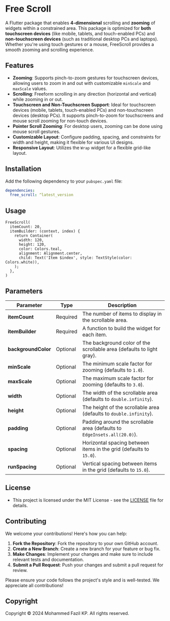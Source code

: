 # Free Scroll

A Flutter package that enables **4-dimensional** scrolling and **zooming** of widgets within a constrained area. This package is optimized for **both touchscreen devices** (like mobile, tablets, and touch-enabled PCs) and **non-touchscreen devices** (such as traditional desktop PCs and laptops). Whether you're using touch gestures or a mouse, FreeScroll provides a smooth zooming and scrolling experience.

## Features

- **Zooming**: Supports pinch-to-zoom gestures for touchscreen devices, allowing users to zoom in and out with customizable `minScale` and `maxScale` values.
- **Scrolling**: Freeform scrolling in any direction (horizontal and vertical) while zooming in or out.
- **Touchscreen and Non-Touchscreen Support**: Ideal for touchscreen devices (mobile, tablets, touch-enabled PCs) and non-touchscreen devices (desktop PCs). It supports pinch-to-zoom for touchscreens and mouse scroll zooming for non-touch devices.
- **Pointer Scroll Zooming**: For desktop users, zooming can be done using mouse scroll gestures.
- **Customizable Layout**: Configure padding, spacing, and constraints for width and height, making it flexible for various UI designs.
- **Responsive Layout**: Utilizes the `Wrap` widget for a flexible grid-like layout.

## Installation

Add the following dependency to your `pubspec.yaml` file:

```yaml
dependencies:
  free_scroll: ^latest_version
```

## Usage

```
FreeScroll(
  itemCount: 20,
  itemBuilder: (context, index) {
    return Container(
      width: 120,
      height: 120,
      color: Colors.teal,
      alignment: Alignment.center,
      child: Text('Item $index', style: TextStyle(color: Colors.white)),
    );
  },
)
```

## Parameters

| **Parameter**       | **Type** | **Description**                                                          |
| ------------------- | -------- | ------------------------------------------------------------------------ |
| **itemCount**       | Required | The number of items to display in the scrollable area.                   |
| **itemBuilder**     | Required | A function to build the widget for each item.                            |
| **backgroundColor** | Optional | The background color of the scrollable area (defaults to light gray).    |
| **minScale**        | Optional | The minimum scale factor for zooming (defaults to `1.0`).                |
| **maxScale**        | Optional | The maximum scale factor for zooming (defaults to `3.0`).                |
| **width**           | Optional | The width of the scrollable area (defaults to `double.infinity`).        |
| **height**          | Optional | The height of the scrollable area (defaults to `double.infinity`).       |
| **padding**         | Optional | Padding around the scrollable area (defaults to `EdgeInsets.all(20.0)`). |
| **spacing**         | Optional | Horizontal spacing between items in the grid (defaults to `15.0`).       |
| **runSpacing**      | Optional | Vertical spacing between items in the grid (defaults to `15.0`).         |

## License

- This project is licensed under the MIT License - see the [LICENSE](https://github.com/fazil-kp/free_scroll/blob/main/LICENSE) file for details.

## Contributing

We welcome your contributions! Here's how you can help:

1. **Fork the Repository**: Fork the repository to your own GitHub account.
2. **Create a New Branch**: Create a new branch for your feature or bug fix.
3. **Make Changes**: Implement your changes and make sure to include relevant tests and documentation.
4. **Submit a Pull Request**: Push your changes and submit a pull request for review.

Please ensure your code follows the project's style and is well-tested. We appreciate all contributions!

## Copyright

Copyright © 2024 Mohammed Fazil KP. All rights reserved.
  